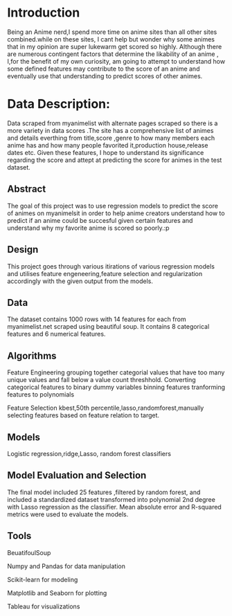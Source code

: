 
# Introduction

Being an Anime nerd,I spend more time on anime sites than all other sites combined.while on these sites, 
I cant help but wonder why some animes that in my opinion are super lukewarm get scored so highly. Although there are numerous 
contingent factors that determine the likability of an anime , I,for the benefit of my own curiosity, am going to attempt to understand 
how some defined features may contribute to the score of an anime and eventually use that understanding to predict scores of other animes.

# Data Description:

Data scraped from myanimelist with alternate pages scraped so there is a more variety in data scores .The site has a comprehensive list of animes and details everthing from title,score ,genre to how many members each anime has and how many people favorited it,production house,release dates etc.
Given these features, I hope to understand its significance regarding the score and attept at predicting the score for animes 
in the test dataset.


## Abstract

The goal of this project was to use regression models to predict the score of animes on myanimelsit in order to help anime creators understand how to predict if an anime could be succesful given certain features and understand why my favorite anime is scored so poorly.:p

## Design

This project goes through various itirations of various regression models and utilises feature engeneering,feature selection and regularization accordingly with the given output from the models.

## Data

The dataset contains 1000 rows  with 14 features for each from myanimelist.net scraped using beautiful soup. It contains 8 categorical features and 6 numerical features.

## Algorithms

Feature Engineering
grouping together categorial values that have too many unique values and fall below a value count threshhold.
Converting categorical features to binary dummy variables
binning features
tranforming features to polynomials

Feature Selection 
 kbest,50th percentile,lasso,randomforest,manually selecting features based on feature relation to target.


## Models

Logistic regression,ridge,Lasso, random forest classifiers

## Model Evaluation and Selection

The final model included 25 features ,filtered by random forest, and included a standardized dataset transformed into polynomial 2nd degree with Lasso regression as the classifier. Mean absolute error and R-squared metrics were used to evaluate the models.


## Tools
BeuatifoulSoup

Numpy and Pandas for data manipulation

Scikit-learn for modeling

Matplotlib and Seaborn for plotting

Tableau for visualizations






